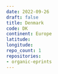 ```yaml
---
date: 2022-09-26
draft: false
title: Denmark
code: DK
continent: Europe
latitude:
longitude:
repo_count: 1
repositories:
- organic-eprints
---
```



